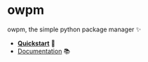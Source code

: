 # owpm

owpm, the simple python package manager ✨

- **[Quickstart](https://owpm.github.io/owpm/_build/html/quickstart.html)** 🚀
- [Documentation](https://owpm.github.io/owpm) 📚
